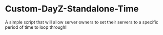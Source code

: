 # Custom-DayZ-Standalone-Time
A simple script that will allow server owners to set their servers to a specific period of time to loop through!
